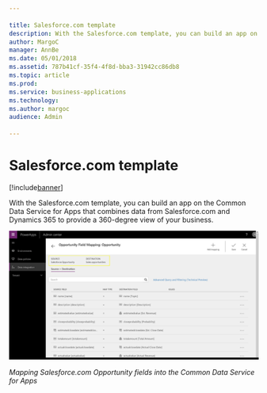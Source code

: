 ```yaml
---

title: Salesforce.com template
description: With the Salesforce.com template, you can build an app on the Common Data Service for Apps that combines data from Salesforce.com and Dynamics 365 to provide a 360-degree view of your business.
author: MargoC
manager: AnnBe
ms.date: 05/01/2018
ms.assetid: 787b41cf-35f4-4f8d-bba3-31942cc86db8
ms.topic: article
ms.prod: 
ms.service: business-applications
ms.technology: 
ms.author: margoc
audience: Admin

---
```


# Salesforce.com template

[!include[banner](../../../includes/banner.md)]

With the Salesforce.com template, you can build an app on the Common Data
Service for Apps that combines data from Salesforce.com and Dynamics 365 to
provide a 360-degree view of your business.

![Mapping Salesforce.com Opportunity fields into the Common Data Service for Apps](media/salesforce-com-template-1.png "Mapping Salesforce.com Opportunity fields into the Common Data Service for Apps")

*Mapping Salesforce.com Opportunity fields into the Common Data Service for
Apps*
